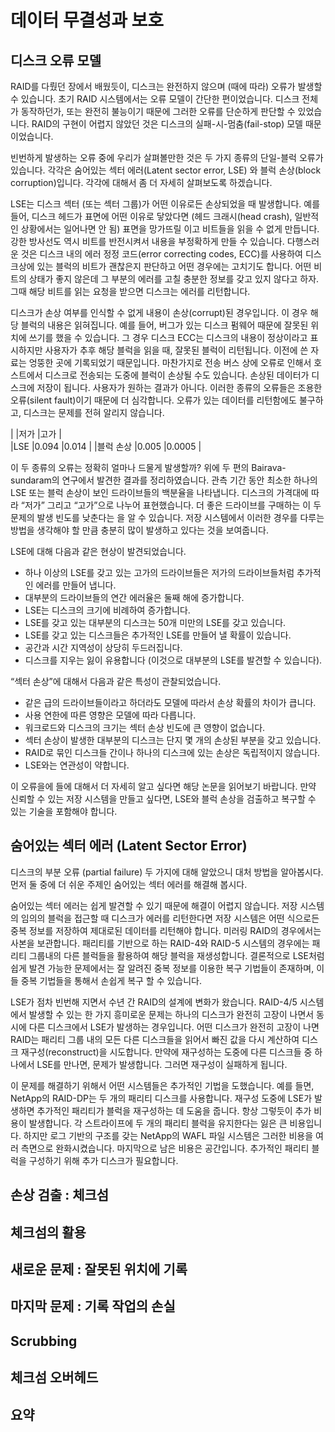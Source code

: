# 데이터 무결성과 보호

## 디스크 오류 모델

RAID를 다뤘던 장에서 배웠듯이, 디스크는 완전하지 않으며 (때에 따라) 오류가 발생할 수 있습니다. 초기 RAID 시스템에서는 오류 모델이 간단한 편이었습니다.  디스크 전체가 동작하던가, 또는 완전히 불능이기 때문에 그러한 오류를 단순하게 판단할 수 있었습니다. RAID의 구현이 어렵지 않았던 것은 디스크의 실패-시-멈춤(fail-stop) 모델 때문이었습니다. 

빈번하게 발생하는 오류 중에 우리가 살펴볼만한 것은 두 가지 종류의 단일-블럭 오류가 있습니다. 각각은 숨어있는 섹터 에러(Latent sector error, LSE) 와 블럭 손상(block corruption)입니다. 각각에 대해서 좀 더 자세히 살펴보도록 하겠습니다.

LSE는 디스크 섹터 (또는 섹터 그룹)가 어떤 이유로든 손상되었을 때 발생합니다. 예를 들어, 디스크 헤드가 표면에 어떤 이유로 닿았다면 (헤드 크래시(head crash), 일반적인 상황에서는 일어나면 안 됨) 표면을 망가뜨릴 이고 비트들을 읽을 수 없게 만듭니다. 강한 방사선도 역시 비트를 반전시켜서 내용을 부정확하게 만들 수 있습니다. 다행스러운 것은 디스크 내의 에러 정정 코드(error correcting codes, ECC)를 사용하여 디스크상에 있는 블럭의 비트가 괜찮은지 판단하고 어떤 경우에는 고치기도 합니다. 어떤 비트의 상태가 좋지 않은데 그 부분의 에러를 고칠 충분한 정보를 갖고 있지 않다고 하자. 그때 해당 비트를 읽는 요청을 받으면 디스크는 에러를 리턴합니다. 

디스크가 손상 여부를 인식할 수 없게 내용이 손상(corrupt)된 경우입니다. 이 경우 해당 블럭의 내용은 읽혀집니다. 예를 들어, 버그가 있는 디스크 펌웨어 때문에 잘못된 위치에 쓰기를 했을 수 있습니다. 그 경우 디스크 ECC는 디스크의 내용이 정상이라고 표시하지만 사용자가 추후 해당 블럭을 읽을 때, 잘못된 블럭이 리턴됩니다. 이전에 쓴 자료는 엉뚱한 곳에 기록되었기 때문입니다. 마찬가지로 전송 버스 상에 오류로 인해서 호스트에서 디스크로 전송되는 도중에 블럭이 손상될 수도 있습니다. 손상된 데이터가 디스크에 저장이 됩니다. 사용자가 원하는 결과가 아니다. 이러한 종류의 오류들은 조용한 오류(silent fault)이기 때문에 더 심각합니다. 오류가 있는 데이터를 리턴함에도 불구하고, 디스크는 문제를 전혀 알리지 않습니다.

|            |저가     |고가       |  
|LSE         |0.094   |0.014      |
|블럭 손상    |0.005   |0.0005     |

이 두 종류의 오류는 정확히 얼마나 드물게 발생할까? 위에 두 편의 Bairava-sundaram의 연구에서 발견한 결과를 정리하였습니다. 관측 기간 동안 최소한 하나의 LSE 또는 블럭 손상이 보인 드라이브들의 백분율을 나타냅니다. 디스크의 가격대에 따라 “저가” 그리고 “고가”으로 나누어 표현했습니다. 더 좋은 드라이브를 구매하는 이 두 문제의 발생 빈도를 낮춘다는 을 알 수 있습니다. 저장 시스템에서 이러한 경우를 다루는 방법을 생각해야 할 만큼 충분히 많이 발생하고 있다는 것을 보여줍니다. 

LSE에 대해 다음과 같은 현상이 발견되었습니다.
- 하나 이상의 LSE를 갖고 있는 고가의 드라이브들은 저가의 드라이브들처럼 추가적인 에러를 만들어 냅니다.
- 대부분의 드라이브들의 연간 에러율은 둘째 해에 증가합니다.
- LSE는 디스크의 크기에 비례하여 증가합니다.
- LSE를 갖고 있는 대부분의 디스크는 50개 미만의 LSE를 갖고 있습니다.
- LSE를 갖고 있는 디스크들은 추가적인 LSE를 만들어 낼 확률이 있습니다.
- 공간과 시간 지역성이 상당히 두드러집니다.
- 디스크를 지우는 잃이 유용합니다 (이것으로 대부분의 LSE를 발견할 수 있습니다).

“섹터 손상”에 대해서 다음과 같은 특성이 관찰되었습니다.
- 같은 급의 드라이브들이라고 하더라도 모델에 따라서 손상 확률의 차이가 큽니다.
- 사용 연한에 따른 영향은 모델에 따라 다릅니다.
- 워크로드와 디스크의 크기는 섹터 손상 빈도에 큰 영향이 없습니다.
- 섹터 손상이 발생한 대부분의 디스크는 단지 몇 개의 손상된 부분을 갖고 있습니다.
- RAID로 묶인 디스크들 간이나 하나의 디스크에 있는 손상은 독립적이지 않습니다.
- LSE와는 연관성이 약합니다.

이 오류을에 들에 대해서 더 자세히 알고 싶다면 해당 논문을 읽어보기 바랍니다. 만약 신뢰할 수 있는 저장 시스템을 만들고 싶다면, LSE와 블럭 손상을 검출하고 복구할 수 있는 기술을 포함해야 합니다.

## 숨어있는 섹터 에러 (Latent Sector Error)

디스크의 부분 오류 (partial failure) 두 가지에 대해 알았으니 대처 방법을 알아봅시다. 먼저 둘 중에 더 쉬운 주제인 숨어있는 섹터 에러를 해결해 봅시다.

숨어있는 섹터 에러는 쉽게 발견할 수 있기 때문에 해결이 어렵지 않습니다. 저장 시스템의 임의의 블럭을 접근할 때 디스크가 에러를 리턴한다면 저장 시스템은 어떤 식으로든 중복 정보를 저장하여 제대로된 데이터를 리턴해야 합니다. 미러링 RAID의 경우에서는 사본을 보관합니다. 패리티를 기반으로 하는 RAID-4와 RAID-5 시스템의 경우에는 패리티 그룹내의 다른 블럭들을 활용하여 해당 블럭을 재생성합니다. 결론적으로 LSE처럼 쉽게 발견 가능한 문제에서는 잘 알려진 중복 정보를 이용한 복구 기법들이 존재하며, 이들 중복 기법들을 통해서 손쉽게 복구 할 수 있습니다. 

LSE가 점차 빈번해 지면서 수년 간 RAID의 설계에 변화가 왔습니다. RAID-4/5 시스템에서 발생할 수 있는 한 가지 흥미로운 문제는 하나의 디스크가 완전히 고장이 나면서 동시에 다른 디스크에서 LSE가 발생하는 경우입니다. 어떤 디스크가 완전히 고장이 나면 RAID는 패리티 그룹 내의 모든 다른 디스크들을 읽어서 빠진 값을 다시 계산하여 디스크 재구성(reconstruct)을 시도합니다. 만약에 재구성하는 도중에 다른 디스크들 중 하나에서 LSE를 만나면, 문제가 발생합니다. 그러면 재구성이 실패하게 됩니다. 

이 문제를 해결하기 위해서 어떤 시스템들은 추가적인 기법을 도했습니다. 예를 들면, NetApp의 RAID-DP는 두 개의 패리티 디스크를 사용합니다. 재구성 도중에 LSE가 발생하면 추가적인 패리티가 블럭을 재구성하는 데 도움을 줍니다. 항상 그렇듯이 추가 비용이 발생합니다. 각 스트라이프에 두 개의 패리티 블럭을 유지한다는 잃은 큰 비용입니다. 하지만 로그 기반의 구조를 갖는 NetApp의 WAFL 파일 시스템은 그러한 비용을 여러 측면으로 완화시켰습니다. 마지막으로 남은 비용은 공간입니다. 추가적인 패리티 블럭을 구성하기 위해 추가 디스크가 필요합니다. 

## 손상 검출 : 체크섬

## 체크섬의 활용

## 새로운 문제 : 잘못된 위치에 기록

## 마지막 문제 : 기록 작업의 손실

## Scrubbing

## 체크섬 오버헤드

## 요약
